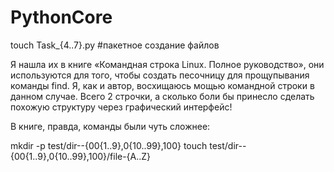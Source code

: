 # PythonCore

touch Task_{4..7}.py #пакетное создание файлов

Я нашла их в книге «Командная строка Linux. Полное руководство», они используются для того, чтобы создать песочницу для прощупывания команды find. Я, как и автор, восхищаюсь мощью командной строки в данном случае. Всего 2 строчки, а сколько боли бы принесло сделать похожую структуру через графический интерфейс!

В книге, правда, команды были чуть сложнее:

mkdir -p test/dir--{00{1..9},0{10..99},100}
touch test/dir--{00{1..9},0{10..99},100}/file-{A..Z}